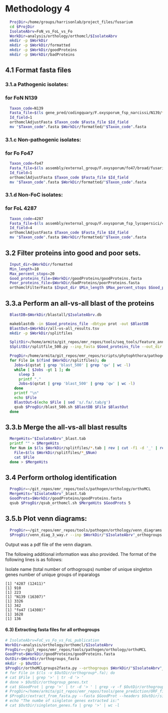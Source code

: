 
# Methodology 4


```bash
  ProjDir=/home/groups/harrisonlab/project_files/fusarium
  cd $ProjDir
  IsolateAbrv=FoN_vs_FoL_vs_Fo
  WorkDir=analysis/orthology/orthomcl/$IsolateAbrv
  mkdir -p $WorkDir
  mkdir -p $WorkDir/formatted
  mkdir -p $WorkDir/goodProteins
  mkdir -p $WorkDir/badProteins  
```

## 4.1 Format fasta files

### 3.1.a Pathogenic isolates:

### for FoN N139
```bash
  Taxon_code=N139
  Fasta_file=$(ls gene_pred/codingquary/F.oxysporum_fsp_narcissi/N139/*/final_genes_combined.pep.fasta)
  Id_field=1
  orthomclAdjustFasta $Taxon_code $Fasta_file $Id_field
  mv "$Taxon_code".fasta $WorkDir/formatted/"$Taxon_code".fasta
```

### 3.1.c Non-pathogenic isolates:

### for Fo Fo47
```bash
  Taxon_code=fo47
  Fasta_file=$(ls assembly/external_group/F.oxysporum/fo47/broad/fusarium_oxysporum_fo47_1_proteins.fasta)
  Id_field=1
  orthomclAdjustFasta $Taxon_code $Fasta_file $Id_field
  mv "$Taxon_code".fasta $WorkDir/formatted/"$Taxon_code".fasta
```

### 3.1.d Non-FoC isolates:

### for FoL 4287

```bash
  Taxon_code=4287
  Fasta_file=$(ls assembly/external_group/F.oxysporum_fsp_lycopersici/4287/Fusox1/Fusox1_GeneCatalog_proteins_20110522.aa.fasta)
  Id_field=4
  orthomclAdjustFasta $Taxon_code $Fasta_file $Id_field
  mv "$Taxon_code".fasta $WorkDir/formatted/"$Taxon_code".fasta
```


## 3.2 Filter proteins into good and poor sets.

```bash
  Input_dir=$WorkDir/formatted
  Min_length=10
  Max_percent_stops=20
  Good_proteins_file=$WorkDir/goodProteins/goodProteins.fasta
  Poor_proteins_file=$WorkDir/badProteins/poorProteins.fasta
  orthomclFilterFasta $Input_dir $Min_length $Max_percent_stops $Good_proteins_file $Poor_proteins_file
```

## 3.3.a Perform an all-vs-all blast of the proteins

```bash
  BlastDB=$WorkDir/blastall/$IsolateAbrv.db

  makeblastdb -in $Good_proteins_file -dbtype prot -out $BlastDB
  BlastOut=$WorkDir/all-vs-all_results.tsv
  mkdir -p $WorkDir/splitfiles

  SplitDir=/home/armita/git_repos/emr_repos/tools/seq_tools/feature_annotation/signal_peptides
  $SplitDir/splitfile_500.py --inp_fasta $Good_proteins_file --out_dir $WorkDir/splitfiles --out_base goodProteins

  ProgDir=/home/armita/git_repos/emr_repos/scripts/phytophthora/pathogen/orthology  
  for File in $(find $WorkDir/splitfiles); do
    Jobs=$(qstat | grep 'blast_500' | grep 'qw' | wc -l)
    while [ $Jobs -gt 1 ]; do
      sleep 3
      printf "."
      Jobs=$(qstat | grep 'blast_500' | grep 'qw' | wc -l)
    done
    printf "\n"
    echo $File
    BlastOut=$(echo $File | sed 's/.fa/.tab/g')
    qsub $ProgDir/blast_500.sh $BlastDB $File $BlastOut
  done
```

## 3.3.b Merge the all-vs-all blast results  
```bash  
  MergeHits="$IsolateAbrv"_blast.tab
  printf "" > $MergeHits
  for Num in $(ls $WorkDir/splitfiles/*.tab | rev | cut -f1 -d '_' | rev | sort -n); do
    File=$(ls $WorkDir/splitfiles/*_$Num)
    cat $File
  done > $MergeHits
```

## 3.4 Perform ortholog identification

```bash
  ProgDir=~/git_repos/emr_repos/tools/pathogen/orthology/orthoMCL
  MergeHits="$IsolateAbrv"_blast.tab
  GoodProts=$WorkDir/goodProteins/goodProteins.fasta
  qsub $ProgDir/qsub_orthomcl.sh $MergeHits $GoodProts 5
```
<!--
## 3.5.a Manual identification of numbers of orthologous and unique genes


```bash
  for num in 1; do
    echo "The number of ortholog groups found in pathogen but absent in non-pathogens is:"
    cat $WorkDir/"$IsolateAbrv"_orthogroups.txt | grep -v -e 'A28|' -e 'PG|' -e 'A13|' -e 'fo47|' -e 'CB3|' | grep 'Fus2|' | grep '125|' | grep 'A23|' |  wc -l
    echo "The number of ortholog groups unique to pathogens are:"
    cat $WorkDir/"$IsolateAbrv"_orthogroups.txt | grep -v -e 'A28|' -e 'PG|' -e 'A13|' -e 'fo47|' -e 'CB3|' | grep 'Fus2|' | grep '125|' | grep 'A23|' | wc -l
    echo "The number of ortholog groups unique to non-pathogens are:"
    cat $WorkDir/"$IsolateAbrv"_orthogroups.txt | grep -v -e 'Fus2|' -e '125|' -e 'A23|' | grep 'A13|' | grep 'A28|' | grep 'PG|' | grep 'fo47|' | grep 'CB3|' | wc -l
    echo "The number of ortholog groups common to all F. oxysporum isolates are:"
    cat $WorkDir/"$IsolateAbrv"_orthogroups.txt | grep 'Fus2|' | grep '125|' | grep 'A23|' | grep 'A28|' | grep 'PG|' | grep 'A13|' | grep 'fo47|' | grep 'CB3|' | grep '4287|' |wc -l
  done
```

```
  The number of ortholog groups found in pathogen but absent in non-pathogens is:
  277
  The number of ortholog groups unique to pathogens are:
  277
  The number of ortholog groups unique to non-pathogens are:
  64
  The number of ortholog groups common to all F. oxysporum isolates are:
  10396
```

The number of ortholog groups shared between FoN and FoL was identified:

```bash
  echo "The number of ortholog groups common to FoN and FoL are:"
  cat $WorkDir/"$IsolateAbrv"_orthogroups.txt | grep 'N139|' | grep '4287|' | wc -l
  cat $WorkDir/"$IsolateAbrv"_orthogroups.txt | grep -v -e 'A28|' -e 'PG|' -e 'A13|' -e 'fo47|' -e 'CB3' | grep 'Fus2|' | grep '125|' | grep 'A23|' | grep '4287|' |  wc -l
```

```
  The number of ortholog groups common to FoC and FoL are:
  10629
  37
``` -->

## 3.5.b Plot venn diagrams:

```bash
  ProgDir=~/git_repos/emr_repos/tools/pathogen/orthology/venn_diagrams
  $ProgDir/venn_diag_3_way.r --inp $WorkDir/"$IsolateAbrv"_orthogroups.tab --out $WorkDir/"$IsolateAbrv"_orthogroups.pdf
```

Output was a pdf file of the venn diagram.

The following additional information was also provided. The format of the
following lines is as follows:

Isolate name (total number of orthogroups)
number of unique singleton genes
number of unique groups of inparalogs


```
[1] "4287 (12411)"
[1] 910
[1] 223
[1] "N139 (16307)"
[1] 3326
[1] 342
[1] "fo47 (14308)"
[1] 1628
[1] 136
```


#### 6.3) Extracting fasta files for all orthogroups

```bash
# IsolateAbrv=FoC_vs_Fo_vs_FoL_publication
WorkDir=analysis/orthology/orthomcl/$IsolateAbrv
ProgDir=~/git_repos/emr_repos/tools/pathogen/orthology/orthoMCL
GoodProt=$WorkDir/goodProteins/goodProteins.fasta
OutDir=$WorkDir/orthogroups_fasta
mkdir -p $OutDir
$ProgDir/orthoMCLgroups2fasta.py --orthogroups $WorkDir/"$IsolateAbrv"_orthogroups.txt --fasta $GoodProt --out_dir $OutDir > $OutDir/extractionlog.txt
# for File in $(ls -v $OutDir/orthogroup*.fa); do
# cat $File | grep '>' | tr -d '> '
# done > $OutDir/orthogroup_genes.txt
# cat $GoodProt | grep '>' | tr -d '> ' | grep -v -f $OutDir/orthogroup_genes.txt > $OutDir/singleton_genes.txt
# ProgDir=/home/armita/git_repos/emr_repos/tools/gene_prediction/ORF_finder
# $ProgDir/extract_from_fasta.py --fasta $GoodProt --headers $OutDir/singleton_genes.txt > $OutDir/singleton_genes.fa
# echo "The numbe of singleton genes extracted is:"
# cat $OutDir/singleton_genes.fa | grep '>' | wc -l

```
